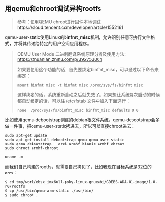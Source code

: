 ## 用qemu和chroot调试异构rootfs

> 参考：使用QEMU chroot进行固件本地调试 https://cloud.tencent.com/developer/article/1552161



qemu-user-static使用Linux的**binfmt_misc**机制，允许识别任意可执行文件格式，并将其传递给特定的用户空间应用程序。

> QEMU User Mode 二进制翻译系统原理分析及使用方法: https://zhuanlan.zhihu.com/p/392753064
>
> 如果要使用这个功能的话，首先要绑定binfmt_misc，可以通过以下命令来绑定：
>
> ```text
> mount binfmt_misc -t binfmt_misc /proc/sys/fs/binfmt_misc
> ```
>
> 这样绑定的话，系统重新启动之后就失效了。如果想让系统每次启动的时候都自动绑定的话，可以往 /etc/fstab 文件中加入下面这行：
>
> ```text
> none  /proc/sys/fs/binfmt_misc binfmt_misc defaults 0 0
> ```



比如使用qemu-debootstrap创建的debian根文件系统，qemu-debootstrap会多做一件事，把qemu-user-static拷进去，所以可以直接chroot进去：

```
sudo apt-get update
sudo apt-get install debootstrap qemu qemu-user-static
sudo qemu-debootstrap --arch armhf bionic armhf-chroot
sudo chroot armhf-chroot

uname -m 
```



而我们自己构建的rootfs，就需要自己拷贝了，比如我现在目标系统是32位的arm：

```
$ cd tmp/work/ebsx_imx6ull-poky-linux-gnueabi/GDEBS-ADA-01-image/1.0-r0/rootfs
$ cp /usr/bin/qemu-arm-static ./usr/bin/
$ sudo chroot .
```

